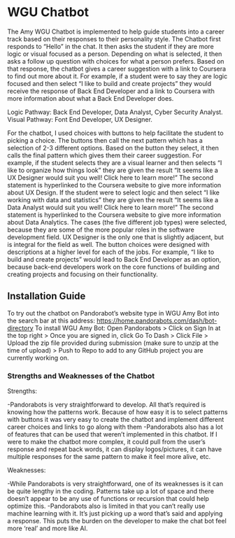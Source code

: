 # WGU Chatbot

  The Amy WGU Chatbot is implemented to help guide students into a career track based on their responses to their personality style. The Chatbot first responds to “Hello” in the chat. It then asks the student if they are more logic or visual focused as a person. Depending on what is selected, it then asks a follow up question with choices for what a person prefers. Based on that response, the chatbot gives a career suggestion with a link to Coursera to find out more about it. For example, if a student were to say they are logic focused and then select “I like to build and create projects” they would receive the response of Back End Developer and a link to Coursera with more information about what a Back End Developer does.

  Logic Pathway: Back End Developer, Data Analyst, Cyber Security Analyst.
	Visual Pathway: Font End Developer, UX Designer.

 For the chatbot, I used choices with buttons to help facilitate the student to picking a choice. The buttons then call the next pattern which has a selection of 2-3 different options. Based on the button they select, it then calls the final pattern which gives them their career suggestion. For example, if the student selects they are a visual learner and then selects “I like to organize how things look” they are given the result “It seems like a UX Designer would suit you well! Click here to learn more!” The second statement is hyperlinked to the Coursera website to give more information about UX Design. If the student were to select logic and then select “I like working with data and statistics” they are given the result “It seems like a Data Analyst would suit you well! Click here to learn more!” The second statement is hyperlinked to the Coursera website to give more information about Data Analytics. 
	The cases (the five different job types) were selected, because they are some of the more popular roles in the software development field. UX Designer is the only one that is slightly adjacent, but is integral for the field as well. The button choices were designed with descriptions at a higher level for each of the jobs. For example, “I like to build and create projects” would lead to Back End Developer as an option, because back-end developers work on the core functions of building and creating projects and focusing on their functionality.

## Installation Guide

To try out the chatbot on Pandorabot’s website type in WGU Amy Bot into the search bar at this address: https://home.pandorabots.com/dash/bot-directory
To install WGU Amy Bot: Open Pandorabots > Click on Sign In at the top right > Once you are signed in, click Go To Dash > Click File > Upload the zip file provided during submission (make sure to unzip at the time of upload) > Push to Repo to add to any GitHub project you are currently working on.


### Strengths and Weaknesses of the Chatbot

  Strengths:   
  
-Pandorabots is very straightforward to develop. All that’s required is knowing how the patterns work. Because of how easy it is to select patterns with buttons it was very easy to create the chatbot and implement different career choices and links to go along with them
-Pandorabots also has a lot of features that can be used that weren’t implemented in this chatbot. If I were to make the chatbot more complex, it could pull from the user’s response and repeat back words, it can display logos/pictures, it can have multiple responses for the same pattern to make it feel more alive, etc.


   Weaknesses:   

-While Pandorabots is very straightforward, one of its weaknesses is it can be quite lengthy in the coding. Patterns take up a lot of space and there doesn’t appear to be any use of functions or recursion that could help optimize this.
-Pandorabots also is limited in that you can’t really use machine learning with it. It’s just picking up a word that’s said and applying a response. This puts the burden on the developer to make the chat bot feel more ‘real’ and more like AI. 
